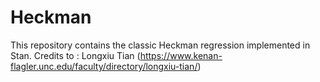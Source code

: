 # Heckman
This repository contains the classic Heckman regression implemented in Stan.
Credits to : Longxiu Tian (https://www.kenan-flagler.unc.edu/faculty/directory/longxiu-tian/)

